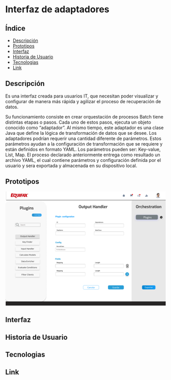 # Interfaz de adaptadores 

## Índice

* [Descripción](#Interfaz-de-Apadatadores)
* [Prototipos](#prototipos)
* [Interfaz](#interfaz)
* [Historia de Usuario](#historia-de-usuario)
* [Tecnologias](#tecnologias)
* [Link](#link)
 
## Descripción
Es una interfaz creada para usuarios IT, que necesitan poder visualizar y configurar de manera más rápida y agilizar el proceso de recuperación de datos.

Su funcionamiento consiste en crear  orquestación de procesos Batch tiene distintas etapas o pasos. Cada uno de estos
pasos, ejecuta un objeto conocido como “adaptador”. Al mismo tiempo, este adaptador es
una clase Java que define la lógica de transformación de datos que se desee.
Los adaptadores podrían requerir una cantidad diferente de parámetros. Estos parámetros
ayudan a la configuración de transformación que se requiere y están definidos en formato
YAML. Los parámetros pueden ser: Key-value, List, Map.
El proceso declarado anteriormente entrega como resultado un archivo YAML, el cual
contiene parámetros y configuración definida por el usuario y sera exportada y almacenada en su dispositivo local.

## Prototipos
![Prototipo](./src/assets/Desktop(2).png)
## Interfaz


## Historia de Usuario

## Tecnologias

## Link

